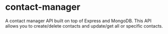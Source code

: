 # contact-manager
A contact manager API built on top of Express and MongoDB. This API allows you to create/delete contacts and update/get all or specific contacts.
